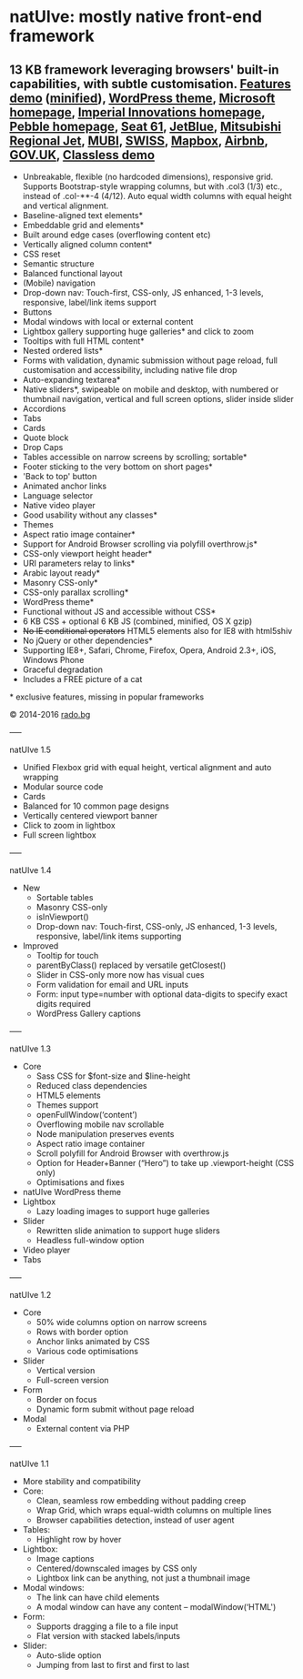 natUIve: mostly native front-end framework
===

13 KB framework leveraging browsers' built-in capabilities, with subtle customisation. [Features demo](http://radogado.github.io/natuive/) ([minified](http://natuive.net)), [WordPress theme](http://rado.bg), [Microsoft homepage](http://natuive.net/microsoft/), [Imperial Innovations homepage](http://natuive.net/imperialinnovations/), [Pebble homepage](http://natuive.net/pebble/), [Seat 61](http://radogado.github.io/natuive/seat61/), [JetBlue](http://radogado.github.io/natuive/jetblue/), [Mitsubishi Regional Jet](http://radogado.github.io/natuive/mrj/), [MUBI](http://radogado.github.io/natuive/mubi/), [SWISS](http://radogado.github.io/natuive/swiss/), [Mapbox](http://radogado.github.io/natuive/mapbox/), [Airbnb](http://radogado.github.io/natuive/airbnb/), [GOV.UK](http://radogado.github.io/natuive/gov.uk/), [Classless demo](http://radogado.github.io/natuive/classless.html)
---

- Unbreakable, flexible (no hardcoded dimensions), responsive grid. Supports Bootstrap-style wrapping columns, but with .col3 (1/3) etc., instead of .col-**-4 (4/12). Auto equal width columns with equal height and vertical alignment.
- Baseline-aligned text elements*
- Embeddable grid and elements*
- Built around edge cases (overflowing content etc)
- Vertically aligned column content*
- CSS reset
- Semantic structure
- Balanced functional layout
- (Mobile) navigation
- Drop-down nav: Touch-first, CSS-only, JS enhanced, 1-3 levels, responsive, label/link items support
- Buttons
- Modal windows with local or external content
- Lightbox gallery supporting huge galleries* and click to zoom
- Tooltips with full HTML content*
- Nested ordered lists*
- Forms with validation, dynamic submission without page reload, full customisation and accessibility, including native file drop
- Auto-expanding textarea*
- Native sliders*, swipeable on mobile and desktop, with numbered or thumbnail navigation, vertical and full screen options, slider inside slider
- Accordions
- Tabs
- Cards
- Quote block
- Drop Caps
- Tables accessible on narrow screens by scrolling; sortable*
- Footer sticking to the very bottom on short pages*
- 'Back to top' button
- Animated anchor links
- Language selector
- Native video player
- Good usability without any classes*
- Themes
- Aspect ratio image container*
- Support for Android Browser scrolling via polyfill overthrow.js*
- CSS-only viewport height header*
- URI parameters relay to links*
- Arabic layout ready*
- Masonry CSS-only*
- CSS-only parallax scrolling*
- WordPress theme*
- Functional without JS and accessible without CSS*
- 6 KB CSS + optional 6 KB JS (combined, minified, OS X gzip)
- ~~No IE conditional operators~~ HTML5 elements also for IE8 with html5shiv
- No jQuery or other dependencies*
- Supporting IE8+, Safari, Chrome, Firefox, Opera, Android 2.3+, iOS, Windows Phone
- Graceful degradation
- Includes a FREE picture of a cat

\* exclusive features, missing in popular frameworks

© 2014-2016 [rado.bg](http://rado.bg)

–––

natUIve 1.5

- Unified Flexbox grid with equal height, vertical alignment and auto wrapping
- Modular source code
- Cards
- Balanced for 10 common page designs
- Vertically centered viewport banner
- Click to zoom in lightbox
- Full screen lightbox

–––

natUIve 1.4

- New
    - Sortable tables
    - Masonry CSS-only
    - isInViewport()
    - Drop-down nav: Touch-first, CSS-only, JS enhanced, 1-3 levels, responsive, label/link items supporting
- Improved
    - Tooltip for touch
    - parentByClass() replaced by versatile getClosest()
    - Slider in CSS-only more now has visual cues
    - Form validation for email and URL inputs
    - Form: input type=number with optional data-digits to specify exact digits required
    - WordPress Gallery captions

–––

natUIve 1.3

- Core
	- Sass CSS for $font-size and $line-height
	- Reduced class dependencies
	- HTML5 elements
	- Themes support
	- openFullWindow(‘content’)
	- Overflowing mobile nav scrollable
	- Node manipulation preserves events
	- Aspect ratio image container
	- Scroll polyfill for Android Browser with overthrow.js
	- Option for Header+Banner (“Hero”) to take up .viewport-height (CSS only)
	- Optimisations and fixes
- natUIve WordPress theme
- Lightbox
	- Lazy loading images to support huge galleries
- Slider
	- Rewritten slide animation to support huge sliders
	- Headless full-window option
- Video player
- Tabs

–––

natUIve 1.2

- Core
	- 50% wide columns option on narrow screens
	- Rows with border option
	- Anchor links animated by CSS
	- Various code optimisations
- Slider
	- Vertical version
	- Full-screen version
- Form
	- Border on focus
	- Dynamic form submit without page reload
- Modal
	- External content via PHP

–––

natUIve 1.1

- More stability and compatibility
- Core:
	- Clean, seamless row embedding without padding creep
	- Wrap Grid, which wraps equal-width columns on multiple lines
	- Browser capabilities detection, instead of user agent
- Tables: 
	- Highlight row by hover
- Lightbox:
	- Image captions
	- Centered/downscaled images by CSS only
	- Lightbox link can be anything, not just a thumbnail image
- Modal windows: 
	- The link can have child elements
	- A modal window can have any content – modalWindow(‘HTML')
- Form:
	- Supports dragging a file to a file input
	- Flat version with stacked labels/inputs
- Slider:
	- Auto-slide option
	- Jumping from last to first and first to last

